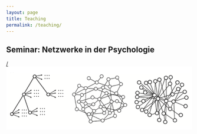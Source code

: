 ```yaml
---
layout: page
title: Teaching
permalink: /teaching/
---
```


## Seminar: Netzwerke in der Psychologie
<a href="{{ site.baseurl }}/Teaching/Networks/network">/ </a>
<img src="/images/Networks.png" alt="Bild"/>

